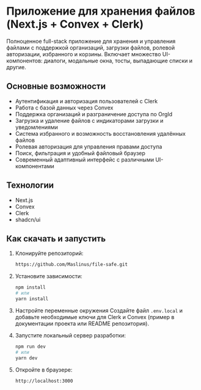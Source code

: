# Приложение для хранения файлов (Next.js + Convex + Clerk)

Полноценное full-stack приложение для хранения и управления файлами с поддержкой организаций, загрузки файлов, ролевой авторизации, избранного и корзины. Включает множество UI-компонентов: диалоги, модальные окна, тосты, выпадающие списки и другие.

## Основные возможности

* Аутентификация и авторизация пользователей с Clerk
* Работа с базой данных через Convex
* Поддержка организаций и разграничение доступа по OrgId
* Загрузка и удаление файлов с индикаторами загрузки и уведомлениями
* Система избранного и возможность восстановления удалённых файлов
* Ролевая авторизация для управления правами доступа
* Поиск, фильтрация и удобный файловый браузер
* Современный адаптивный интерфейс с различными UI-компонентами

## Технологии

* Next.js
* Convex
* Clerk
* shadcn/ui

## Как скачать и запустить

1. Клонируйте репозиторий:

   ```bash
   https://github.com/Maslinus/file-safe.git
   ```

2. Установите зависимости:

   ```bash
   npm install
   # или
   yarn install
   ```

3. Настройте переменные окружения
   Создайте файл `.env.local` и добавьте необходимые ключи для Clerk и Convex (пример в документации проекта или README репозитория).

4. Запустите локальный сервер разработки:

   ```bash
   npm run dev
   # или
   yarn dev
   ```

5. Откройте в браузере:

   ```
   http://localhost:3000
   ```
